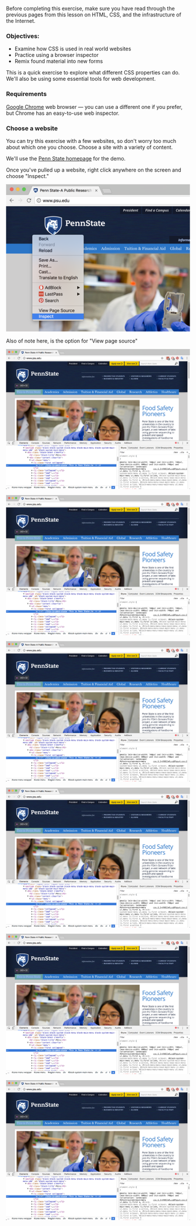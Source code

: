 Before completing this exercise, make sure you have read through the previous pages from this lesson on HTML, CSS, and the infrastructure of the Internet.

### Objectives:

* Examine how CSS is used in real world websites
* Practice using a browser inspector 
* Remix found material into new forms

This is a quick exercise to explore what different CSS properties can do. We'll also be using some essential tools for web development.

### Requirements

[Google Chrome](https://www.google.com/chrome/browser/desktop/index.html) web browser — you can use a different one if you prefer, but Chrome has an easy-to-use web inspector. 

### Choose a website

You can try this exercise with a few websites, so don't worry too much about which one you choose. Choose a site with a variety of content. 

We'll use the [Penn State homepage](http://psu.edu) for the demo. 

Once you've pulled up a website, right click anywhere on the screen and choose "Inspect."

![](/assets/psu-home.png)

Also of note here, is the option for "View page source"

 ![](/assets/inspector.png)

![](/assets/inspector.png)

![](/assets/inspector.png)

![](/assets/inspector.png)

![](/assets/inspector.png)

![](/assets/inspector.png)





